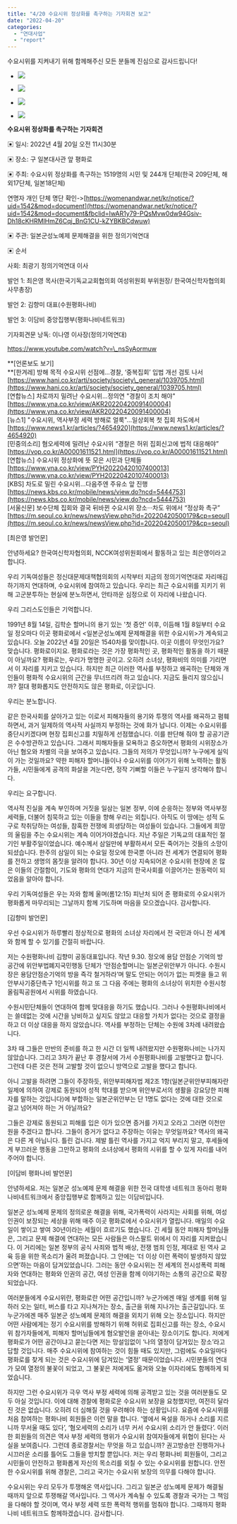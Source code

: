 ```yaml
---
title: "4/20 수요시위 정상화를 촉구하는 기자회견 보고"
date: "2022-04-20"
categories: 
  - "연대사업"
  - "report"
---
```


수요시위를 지켜내기 위해 함께해주신 모든 분들께 진심으로 감사드립니다!

- ![](https://womenandwar.net/kr/wp-content/uploads/2022/04/IMG_1328_저용량-1024x683.jpg)
    
- ![](https://womenandwar.net/kr/wp-content/uploads/2022/04/IMG_1321_저용량-1024x683.jpg)
    
- ![](https://womenandwar.net/kr/wp-content/uploads/2022/04/IMG_1364_저용량-1024x683.jpg)
    
- ![](https://womenandwar.net/kr/wp-content/uploads/2022/04/IMG_1342_저용량-1024x683.jpg)
    

**수요시위 정상화를 촉구하는 기자회견**

▣ 일시: 2022년 4월 20일 오전 11시30분

▣ 장소: 구 일본대사관 앞 평화로

▣ 주최: 수요시위 정상화를 촉구하는 1519명의 시민 및 244개 단체(한국 209단체, 해외17단체, 일본18단체)

연명자 개인 단체 명단 확인->[https://womenandwar.net/kr/notice/?uid=1542&mod=document](https://womenandwar.net/kr/notice/?uid=1542&mod=document&fbclid=IwAR1y79-PQsMvw0dw94Gsiv-Dh18cKHRMlHmZ6Cqj_BnG1CU-kZYBKBCdwuw)

▣ 주관: 일본군성노예제 문제해결을 위한 정의기억연대

▣ 순서

사회: 최광기 정의기억연대 이사

발언 1: 최은영 목사(한국기독교교회협의회 여성위원회 부위원장/ 한국여신학자협의회 사무총장)

발언 2: 김향미 대표(수원평화나비)

발언 3: 이담비 중앙집행부(평화나비네트워크)

기자회견문 낭독: 이나영 이사장(정의기억연대)

https://www.youtube.com/watch?v=\_nsSyAormuw

**\[언론보도 보기\]  
**\[한겨레\] 방해 목적 수요시위 선점에…경찰, ‘중복집회’ 입법 개선 검토 나서  
[https://www.hani.co.kr/arti/society/society\_general/1039705.html](https://www.hani.co.kr/arti/society/society_general/1039705.html)   
\[연합뉴스\] 차로까지 밀려난 수요시위…정의연 "경찰이 조치 해야"  
[https://www.yna.co.kr/view/AKR20220420091400004](https://www.yna.co.kr/view/AKR20220420091400004)   
\[뉴스1\] "수요시위, 역사부정 세력 방해로 얼룩"…일상회복 첫 집회 차도에서  
[https://www.news1.kr/articles/?4654920](https://www.news1.kr/articles/?4654920)   
\[민중의소리\] 혐오세력에 밀려난 수요시위 “경찰은 허위 집회신고에 법적 대응해야”  
[https://vop.co.kr/A00001611521.html](https://vop.co.kr/A00001611521.html)   
\[연합뉴스\] 수요시위 정상화에 뜻 모은 시민과 단체들  
[https://www.yna.co.kr/view/PYH20220420107400013](https://www.yna.co.kr/view/PYH20220420107400013)  
\[KBS\] 차도로 밀린 수요시위…다음주엔 주유소 앞 진행  
[https://news.kbs.co.kr/mobile/news/view.do?ncd=5444753](https://news.kbs.co.kr/mobile/news/view.do?ncd=5444753)  
\[서울신문\] 보수단체 집회와 결국 뒤바뀐 수요시위 장소···차도 위에서 “정상화 촉구”  
[https://m.seoul.co.kr/news/newsView.php?id=20220420500179&cp=seoul](https://m.seoul.co.kr/news/newsView.php?id=20220420500179&cp=seoul)

\[최은영 발언문\]

안녕하세요? 한국여신학자협의회, NCCK여성위원회에서 활동하고 있는 최은영이라고 합니다.

우리 기독여성들은 정신대문제대책협의회의 시작부터 지금의 정의기억연대로 자리매김하기까지 연대하며, 수요시위에 참여하고 있습니다. 우리는 최근 수요시위를 지키기 위해 고군분투하는 현실에 분노하면서, 안타까운 심정으로 이 자리에 나왔습니다.

우리 그리스도인들은 기억합니다.

1991년 8월 14일, 김학순 할머니의 용기 있는 '첫 증언' 이후, 이듬해 1월 8일부터 수요일 정오마다 이곳 평화로에서 <일본군성노예제 문제해결을 위한 수요시위>가 계속되고 있습니다. 오늘 2022년 4월 20일은 1540차를 맞이합니다. 이곳 이름이 무엇인가요? 맞습니다. 평화로이지요. 평화로라는 것은 가장 평화적인 곳, 평화적인 활동을 하기 때문이 아닐까요? 평화로는, 우리가 명명한 곳이고. 오히려 소녀상, 평화비의 의미를 기리면서 이 자리를 지키고 있습니다. 하지만 최근 이러한 역사를 부정하고 왜곡하는 단체와 개인들이 평화적 수요시위의 근간을 무너뜨리려 하고 있습니다. 지금도 들리지 않으십니까? 절대 평화롭지도 안전하지도 않은 평화로, 이곳입니다.

우리는 분노합니다.

같은 한국사회를 살아가고 있는 이로서 피해자들의 용기와 투쟁의 역사를 왜곡하고 폄훼하면서, 과거 일제하의 역사적 사실까지 부정하는 것에 화가 납니다. 이제는 수요시위를 중단시키겠다며 현장 집회신고를 치밀하게 선점했습니다. 이를 판단해 줘야 할 공공기관은 수수방관하고 있습니다. 그래서 피해자들을 모욕하고 증오하면서 평화의 시위장소가 아닌 혐오와 차별의 극을 보여주고 있습니다. 그들의 저의가 무엇입니까? 누구에게 실익이 가는 것일까요? 약한 피해자 할머니들이나 수요시위를 이어가기 위해 노력하는 활동가들, 시민들에게 공격의 화살을 겨눈다면, 정작 기뻐할 이들은 누구일지 생각해야 합니다.

우리는 요구합니다.

역사적 진실을 계속 부인하며 거짓을 일삼는 일본 정부, 이에 순응하는 정부와 역사부정세력들, 더불어 침묵하고 있는 이들을 향해 우리는 외칩니다. 아직도 이 땅에는 성적 도구로 착취당하는 여성들, 참혹한 전쟁에 희생당하는 여성들이 있습니다. 그들에게 희망의 울림을 주는 수요시위는 계속 이어가야겠습니다. 지난 주일은 기독교의 대표적인 절기인 부활주일이었습니다. 예수께서 삼일만에 부활하셔서 모든 죽어가는 것들의 소망이 되셨습니다. 한주의 삼일이 되는 수요일 정오에 한국뿐 아니라 전 세계가 연결되어 평화를 전하고 생명의 몸짓을 알려야 합니다. 30년 이상 지속되어온 수요시위 현장에 온 많은 이들의 간절함이, 기도와 평화의 연대가 지금의 한국사회를 이끌어가는 원동력이 되었음을 알아야 합니다.

우리 기독여성들은 우는 자와 함께 울며(롬12:15) 피난처 되어 준 평화로의 수요시위가 평화롭게 마무리되는 그날까지 함께 기도하며 마음을 모으겠습니다. 감사합니다.  

\[김향미 발언문\]

우선 수요시위가 하루빨리 정상적으로 평화의 소녀상 자리에서 전 국민과 아니 전 세계와 함께 할 수 있기를 간절히 바랍니다.

저는 수원평화나비 김향미 공동대표입니다. 작년 9.30. 정오에 용담 안점순 기억의 방 공간에 위안부법폐지국민행동 단체가 ‘안점순할머니는 일본군위안부가 아니다. 수원시장은 용담안점순기억의 방을 즉각 철거하라’며 말도 안되는 어이가 없는 피켓을 들고 위안부사기중단촉구 1인시위를 하고 또 그 다음 주에는 평화의 소녀상이 위치한 수원시청 올림픽공원에서 시위를 하였습니다.

수원시민단체들이 연대하여 함께 맞대응을 하기도 했습니다. 그러나 수원평화나비에서는 쓸데없는 것에 시간을 낭비하고 싶지도 않았고 대응할 가치가 없다는 것으로 결정을 하고 더 이상 대응을 하지 않았습니다. 역사를 부정하는 단체는 수원에 3차례 내려왔습니다.

3차 때 그들은 만반의 준비를 하고 한 시간 더 일찍 내려왔지만 수원평화나비는 나가지 않았습니다. 그리고 3차가 끝난 후 경찰서에 가서 수원평화나비를 고발했다고 합니다. 그런데 다른 것은 전혀 고발할 것이 없으니 방역으로 고발을 했다고 합니다.

아니 고발을 하려면 그들이 주장하듯, 위안부피해자법 제2조 1항(일본군위안부피해자란 일제에 의하여 강제로 동원되어 성적 학대를 받으며 위안부로서의 생활을 강요당한 피해자를 말하는 것입니다)에 부합하는 일본군위안부는 단 1명도 없다는 것에 대한 것으로 걸고 넘어져야 하는 거 아닐까요?

그들은 강제로 동원되고 피해를 입은 이가 있으면 증거를 가지고 오라고 그러면 이천만원을 주겠다고 합니다. 그들이 증거가 없다고 주장하는 이유는 무엇일까요? 역사의 왜곡은 다른 게 아닙니다. 틀린 겁니다. 제발 틀린 역사를 가지고 억지 부리지 말고, 후세들에게 부끄러운 행동을 그만하고 평화의 소녀상에서 평화의 시위를 할 수 있게 자리를 내어주어야 합니다.

\[이담비 평화나비 발언문\]

안녕하세요. 저는 일본군 성노예제 문제 해결을 위한 전국 대학생 네트워크 동아리 평화나비네트워크에서 중앙집행부로 함께하고 있는 이담비입니다.

일본군 성노예제 문제의 정의로운 해결을 위해, 국가폭력이 사라지는 사회를 위해, 여성 인권이 보장되는 세상을 위해 매주 이곳 평화로에서 수요시위가 열립니다. 매일의 수요일이 쌓이고 쌓여 30년이라는 세월이 흐르기도 했습니다. 긴 세월 동안 피해자 할머님들은, 그리고 문제 해결에 연대하는 모든 사람들은 아스팔트 위에서 이 자리를 지켜왔습니다. 이 거리에는 일본 정부의 공식 사죄와 법적 배상, 전쟁 범죄 인정, 제대로 된 역사 교육 등을 위한 목소리가 울려 퍼졌습니다. 그 안에는 ‘더 이상 이런 폭력이 발생하지 않았으면’하는 마음이 담겨있었습니다. 그러는 동안 수요시위는 전 세계의 전시성폭력 피해자와 연대하는 평화와 인권의 공간, 여성 인권을 함께 이야기하는 소통의 공간으로 확장되었습니다.

여러분들에게 수요시위란, 평화로란 어떤 공간입니까? 누군가에겐 매일 생계를 위해 일하러 오는 일터, 버스를 타고 지나쳐가는 장소, 출근을 위해 지나가는 출근길입니다. 또 누군가에겐 매주 일본군 성노예제 문제의 해결을 외치기 위해 오는 장소입니다. 하지만 어떤 사람에게는 정기 수요시위를 방해하기 위해 허위로 집회신고를 하는 장소, 수요시위 참가자들에게, 피해자 할머님들에게 혐오발언을 쏟아내는 장소이기도 합니다. 저에게 평화로가 어떤 공간이냐고 묻는다면 저는 망설임없이 ‘나의 열정이 담겨있는 장소’라고 답할 것입니다. 매주 수요시위에 참여하는 것이 힘들 때도 있지만, 그럼에도 수요일마다 평화로를 찾게 되는 것은 수요시위에 담겨있는 ‘열정’ 때문이었습니다. 시민분들의 연대가 모여 열정의 불꽃이 되었고, 그 불꽃은 저에게도 옮겨와 오늘 이자리에도 함께하게 되었습니다.

하지만 그런 수요시위가 극우 역사 부정 세력에 의해 공격받고 있는 것을 여러분들도 모두 아실 것입니다. 이에 대해 경찰에 평화로운 수요시위 보장을 요청했지만, 여전히 달라진 것은 없습니다. 오히려 더 심해질 것을 우려해야 하는 상황입니다. 요즘에 수요시위를 처음 참여하는 평화나비 회원들은 이런 말을 합니다. ‘옆에서 욕설을 하거나 소리를 지르니까 무서울 때도 있다’, ‘혐오세력의 소리가 너무 커서 수요시위 소리가 안 들렸다’. 이러한 회원들의 의견은 역사 부정 세력의 행위가 수요시위 참여자들에게 위협이 된다는 사실을 보여줍니다. 그런데 종로경찰서는 무엇을 하고 있습니까? 권고방송만 진행하거나 시끄러운 소리를 틀어도 그들을 방치할 뿐입니다. 저는 우리 평화나비 회원들이, 그리고 시민들이 안전하고 평화롭게 자신의 목소리를 외칠 수 있는 수요시위를 원합니다. 안전한 수요시위를 위해 경찰은, 그리고 국가는 수요시위 보장의 의무를 다해야 합니다.

수요시위는 우리 모두가 투쟁해온 역사입니다. 그리고 일본군 성노예제 문제가 해결될 때까지 앞으로 투쟁해갈 역사입니다. 그 역사가 계속될 수 있도록 경찰과 국가는 그 책임을 다해야 할 것이며, 역사 부정 세력 또한 폭력적 행위를 멈춰야 합니다. 그때까지 평화나비 네트워크도 함께하겠습니다. 감사합니다.
